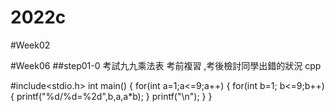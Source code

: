 # 2022c


#Week02

#Week06
##step01-0
考試九九乘法表 考前複習 ,考後檢討同學出錯的狀況
cpp


#include<stdio.h>
int main()
{
  for(int a=1;a<=9;a++)
  {
        for(int b=1; b<=9;b++)
        {
              printf("%d/%d=%2d",b,a,a*b);
              }
              printf("\n");
              }
 }
